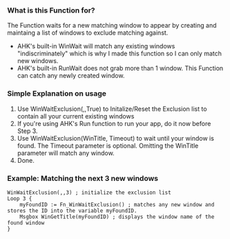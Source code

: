 ### What is this Function for?
The Function waits for a new matching window to appear by creating and maintaing a list of windows to exclude matching against.
* AHK's built-in WinWait will match any existing windows "indiscriminately" which is why I made this function so I can only match new windows.
* AHK's built-in RunWait does not grab more than 1 window. This Function can catch any newly created window.

### Simple Explanation on usage
1. Use WinWaitExclusion(,,True) to Initalize/Reset the Exclusion list to contain all your current existing windows
2. If you're using AHK's Run function to run your app, do it now before Step 3.
3. Use WinWaitExclusion(WinTitle, Timeout) to wait until your window is found. The Timeout parameter is optional. Omitting the WinTitle parameter will match any window.
4. Done.

### Example: Matching the next 3 new windows
```
WinWaitExclusion(,,3) ; initialize the exclusion list
Loop 3 {
    myFoundID := Fn_WinWaitExclusion() ; matches any new window and stores the ID into the variable myFoundID.
    Msgbox WinGetTitle(myFoundID) ; displays the window name of the found window
}
```
